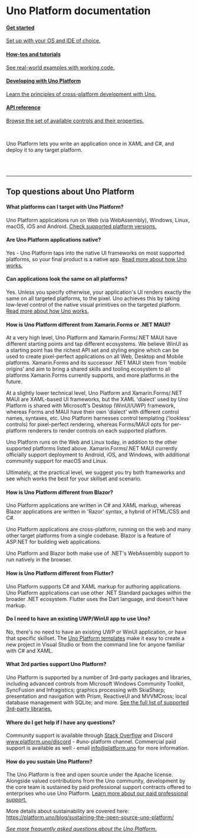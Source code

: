 # Uno Platform documentation

<div class="row">

<div class="col-md-6 col-xs-12 ">
<a href="get-started.md">
<div class="alert alert-info">

#### Get started

Set up with your OS and IDE of choice.

</div>
</a>
</div>

<div class="col-md-6 col-xs-12 ">
<a href="tutorials-intro.md">
<div class="alert alert-info">

#### How-tos and tutorials

See real-world examples with working code.

</div>
</a>
</div>

<div class="col-md-6 col-xs-12 ">
<a href="using-uno-ui.md">
<div class="alert alert-info">

#### Developing with Uno Platform

Learn the principles of cross-platform development with Uno.

</div>
</a>
</div>

<div class="col-md-6 col-xs-12 ">
<a href="implemented-views.md">
<div class="alert alert-info">

#### API reference

Browse the set of available controls and their properties.

</div>
</a>
</div>

</div>

<br/>

Uno Platform lets you write an application once in XAML and C#, and deploy it to any target platform. 

<br/>
<br/>

***


## Top questions about Uno Platform

#### What platforms can I target with Uno Platform?

Uno Platform applications run on Web (via WebAssembly), Windows, Linux, macOS, iOS and Android. [Check supported platform versions.](getting-started/requirements.md)

#### Are Uno Platform applications native?

Yes - Uno Platform taps into the native UI frameworks on most supported platforms, so your final product is a native app. [Read more about how Uno works.](what-is-uno.md)

#### Can applications look the same on all platforms?

Yes. Unless you specify otherwise, your application's UI renders exactly the same on all targeted platforms, to the pixel. Uno achieves this by taking low-level control of the native visual primitives on the targeted platform. [Read more about how Uno works.](what-is-uno.md)

#### How is Uno Platform different from Xamarin.Forms or .NET MAUI?

At a very high level, Uno Platform and Xamarin.Forms/.NET MAUI have different starting points and tap different ecosystems.  We believe WinUI as a starting point has the richest API set and styling engine which can be used to create pixel-perfect applications on all Web, Desktop and Mobile platforms. Xamarin.Forms and its successor .NET MAUI stem from ‘mobile origins’ and aim to bring a shared skills and tooling ecosystem to all platforms Xamarin.Forms currently supports, and more platforms in the future.

At a slightly lower technical level, Uno Platform and Xamarin.Forms/.NET MAUI are XAML-based UI frameworks, but the XAML 'dialect' used by Uno Platform is shared with Microsoft's Desktop (WinUI/UWP) framework, whereas Forms and MAUI have their own 'dialect' with different control names, syntaxes, etc. Uno Platform harnesses control templating ('lookless' controls) for pixel-perfect rendering, whereas Forms/MAUI opts for per-platform renderers to render controls on each supported platform.

Uno Platform runs on the Web and Linux today, in addition to the other supported platforms listed above. Xamarin.Forms/.NET MAUI currently officially support deployment to Android, iOS, and Windows, with additional community support for macOS and Linux.

Ultimately, at the practical level, we suggest you try both frameworks and see which works the best for your skillset and scenario. 

#### How is Uno Platform different from Blazor?

Uno Platform applications are written in C# and XAML markup, whereas Blazor applications are written in 'Razor' syntax, a hybrid of HTML/CSS and C#.

Uno Platform applications are cross-platform, running on the web and many other target platforms from a single codebase. Blazor is a feature of ASP.NET for building web applications.

Uno Platform and Blazor both make use of .NET's WebAssembly support to run natively in the browser.

#### How is Uno Platform different from Flutter?

Uno Platform supports C# and XAML markup for authoring applications. Uno Platform applications can use other .NET Standard packages within the broader .NET ecosystem. Flutter uses the Dart language, and doesn't have markup.

#### Do I need to have an existing UWP/WinUI app to use Uno?

No, there's no need to have an existing UWP or WinUI application, or have that specific skillset. The [Uno Platform templates](get-started.md) make it easy to create a new project in Visual Studio or from the command line for anyone familiar with C# and XAML. 

#### What 3rd parties support Uno Platform?

Uno Platform is supported by a number of 3rd-party packages and libraries, including advanced controls from Microsoft Windows Community Toolkit, SyncFusion and Infragistics; graphics processing with SkiaSharp; presentation and navigation with Prism, ReactiveUI and MVVMCross; local database management with SQLite; and more. [See the full list of supported 3rd-party libraries.](supported-libraries.md)

#### Where do I get help if I have any questions?

Community support is available through [Stack Overflow](https://stackoverflow.com/questions/tagged/uno-platform) and Discord www.platform.uno/discord - #uno-platform channel. Commercial paid support is available as well - email [info@platform.uno](mailto:info@platform.uno) for more information.

#### How do you sustain Uno Platform?

The Uno Platform is free and open source under the Apache license. Alongside valued contributions from the Uno community, development by the core team is sustained by paid professional support contracts offered to enterprises who use Uno Platform. [Learn more about our paid professional support.](https://platform.uno/contact/) 

More details about sustainability are covered here: https://platform.uno/blog/sustaining-the-open-source-uno-platform/ 


[_See more frequently asked questions about the Uno Platform._](faq.md)

